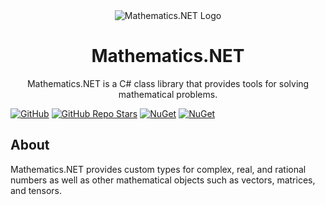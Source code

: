 <div style="text-align: center">
    <img src="https://raw.githubusercontent.com/HamletTanyavong/Mathematics.NET/gh-pages/images/logo/mathematics.net.png" alt="Mathematics.NET Logo">
    <h1>Mathematics.NET</h1>
    <p>Mathematics.NET is a C# class library that provides tools for solving mathematical problems.</p>
</div>

[![GitHub](https://img.shields.io/github/license/HamletTanyavong/Mathematics.NET?style=flat-square&logo=github&labelColor=87cefa&color=ffd700)](https://github.com/HamletTanyavong/Mathematics.NET)
[![GitHub Repo Stars](https://img.shields.io/github/stars/HamletTanyavong/Mathematics.NET?color=87cefa&style=flat-square&logo=github)](https://github.com/HamletTanyavong/Mathematics.NET/stargazers)
[![NuGet](https://img.shields.io/nuget/v/Physics.NET.Mathematics?style=flat-square&logo=nuget)](https://www.nuget.org/packages/Physics.NET.Mathematics)
[![NuGet](https://img.shields.io/nuget/dt/Physics.NET.Mathematics?style=flat-square&logo=nuget)](https://www.nuget.org/packages/Physics.NET.Mathematics)

## About

Mathematics.NET provides custom types for complex, real, and rational numbers as well as other mathematical objects such as vectors, matrices, and tensors.

